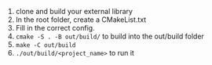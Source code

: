1) clone and build your external library
2) In the root folder, create a CMakeList.txt
3) Fill in the correct config.
4) `cmake -S . -B out/build/` to build into the out/build folder
5) `make -C out/build`
6) `./out/build/<project_name>` to run it
